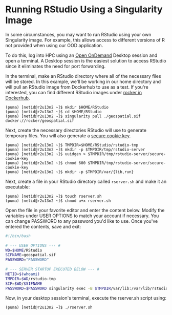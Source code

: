 # Running RStudio Using a Singularity Image

In some circumstances, you may want to run RStudio using your own Singularity image. For example, this allows access to different versions of R not provided when using our OOD application.  

To do this, log into HPC using an [Open OnDemand](https://ood.hpc.arizona.edu/) Desktop session and open a terminal. A Desktop session is the easiest solution to access RStudio since it eliminates the need for port forwarding.

In the terminal, make an RStudio directory where all of the necessary files will be stored. In this example, we'll be working in our home directory and will pull an RStudio image from Dockerhub to use as a test. If you're interested, you can find different RStudio images under [rocker in Dockerhub](https://hub.docker.com/u/rocker).

```console
(puma) [netid@r2u13n2 ~]$ mkdir $HOME/RStudio
(puma) [netid@r2u13n2 ~]$ cd $HOME/RStudio
(puma) [netid@r2u13n2 ~]$ singularity pull ./geospatial.sif docker://rocker/geospatial.sif
```

Next, create the necessary directories RStudio will use to generate temporary files. You will also generate a [secure cookie key](https://docs.rstudio.com/ide/server-pro/1.2.1047-1/load-balancing.html).

```console
(puma) [netid@r2u13n2 ~]$ TMPDIR=$HOME/RStudio/rstudio-tmp
(puma) [netid@r2u13n2 ~]$ mkdir -p $TMPDIR/tmp/rstudio-server
(puma) [netid@r2u13n2 ~]$ uuidgen > $TMPDIR/tmp/rstudio-server/secure-cookie-key
(puma) [netid@r2u13n2 ~]$ chmod 600 $TMPDIR/tmp/rstudio-server/secure-cookie-key
(puma) [netid@r2u13n2 ~]$ mkdir -p $TMPDIR/var/{lib,run}
```

Next, create a file in your RStudio directory called ```rserver.sh``` and make it an executable:
```console
(puma) [netid@r2u13n2 ~]$ touch rserver.sh
(puma) [netid@r2u13n2 ~]$ chmod u+x rserver.sh
```
Open the file in your favorite editor and enter the content below. Modify the variables under USER OPTIONS to match your account if necessary. You can change PASSWORD to any password you'd like to use. Once you've entered the contents, save and exit:
```bash
#!/bin/bash
 
# --- USER OPTIONS --- #
WD=$HOME/RStudio
SIFNAME=geospatial.sif
PASSWORD="PASSWORD"
 
# --- SERVER STARTUP EXECUTED BELOW --- #
NETID=$(whoami)
TMPDIR=$WD/rstudio-tmp
SIF=$WD/$SIFNAME
PASSWORD=$PASSWORD singularity exec -B $TMPDIR/var/lib:/var/lib/rstudio-server -B $TMPDIR/var/run:/var/run/rstudio-server  -B $TMPDIR/tmp:/tmp $SIF rserver --auth-none=0 --auth-pam-helper-path=pam-helper --server-user=$NETID --www-address=127.0.0.1
```
Now, in your desktop session's terminal, execute the rserver.sh script using:
```console
(puma) [netid@r2u13n2 ~]$ ./rserver.sh
```

